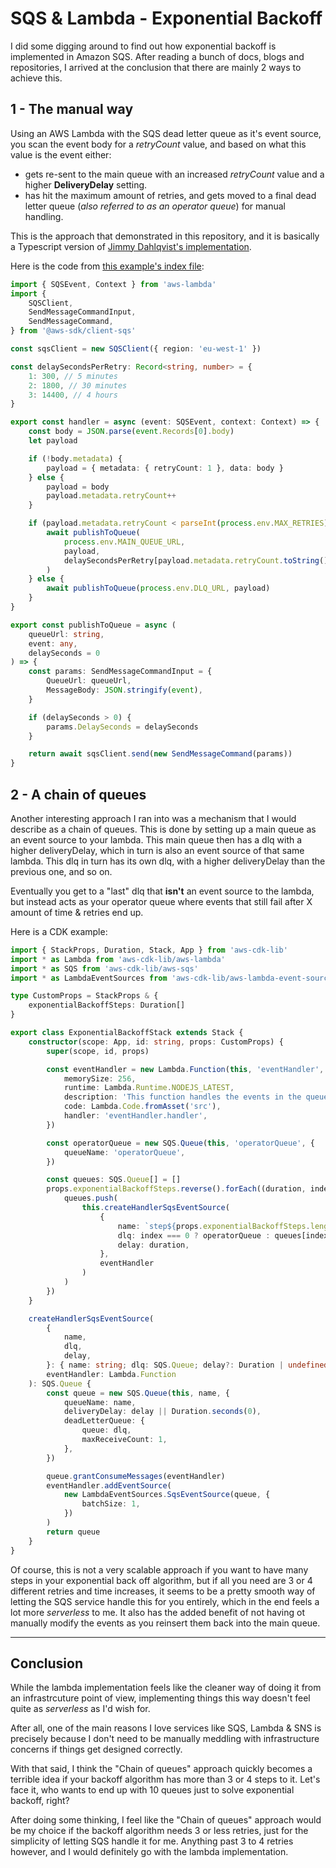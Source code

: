 # SQS & Lambda - Exponential Backoff

I did some digging around to find out how exponential backoff is implemented in Amazon SQS.
After reading a bunch of docs, blogs and repositories, I arrived at the conclusion that there are mainly 2 ways to achieve this.

## 1 - The manual way

Using an AWS Lambda with the SQS dead letter queue as it's event source, you scan the event body for a _retryCount_ value, and based on what this value is the event either:

- gets re-sent to the main queue with an increased _retryCount_ value and a higher **DeliveryDelay** setting.
- has hit the maximum amount of retries, and gets moved to a final dead letter queue (_also referred to as an operator queue_) for manual handling.

This is the approach that demonstrated in this repository, and it is basically a Typescript version of [Jimmy Dahlqvist's implementation](https://serverless-handbook.com/pattern-retries).

Here is the code from [this example's index file](index.ts):

```typescript
import { SQSEvent, Context } from 'aws-lambda'
import {
	SQSClient,
	SendMessageCommandInput,
	SendMessageCommand,
} from '@aws-sdk/client-sqs'

const sqsClient = new SQSClient({ region: 'eu-west-1' })

const delaySecondsPerRetry: Record<string, number> = {
	1: 300, // 5 minutes
	2: 1800, // 30 minutes
	3: 14400, // 4 hours
}

export const handler = async (event: SQSEvent, context: Context) => {
	const body = JSON.parse(event.Records[0].body)
	let payload

	if (!body.metadata) {
		payload = { metadata: { retryCount: 1 }, data: body }
	} else {
		payload = body
		payload.metadata.retryCount++
	}

	if (payload.metadata.retryCount < parseInt(process.env.MAX_RETRIES)) {
		await publishToQueue(
			process.env.MAIN_QUEUE_URL,
			payload,
			delaySecondsPerRetry[payload.metadata.retryCount.toString()]
		)
	} else {
		await publishToQueue(process.env.DLQ_URL, payload)
	}
}

export const publishToQueue = async (
	queueUrl: string,
	event: any,
	delaySeconds = 0
) => {
	const params: SendMessageCommandInput = {
		QueueUrl: queueUrl,
		MessageBody: JSON.stringify(event),
	}

	if (delaySeconds > 0) {
		params.DelaySeconds = delaySeconds
	}

	return await sqsClient.send(new SendMessageCommand(params))
}
```

## 2 - A chain of queues

Another interesting approach I ran into was a mechanism that I would describe as a chain of queues. This is done by setting up a main queue as an event source to your lambda. This main queue then has a dlq with a higher deliveryDelay, which in turn is also an event source of that same lambda. This dlq in turn has its own dlq, with a higher deliveryDelay than the previous one, and so on.

Eventually you get to a "last" dlq that **isn't** an event source to the lambda, but instead acts as your operator queue where events that still fail after X amount of time & retries end up.

Here is a CDK example:

```typescript
import { StackProps, Duration, Stack, App } from 'aws-cdk-lib'
import * as Lambda from 'aws-cdk-lib/aws-lambda'
import * as SQS from 'aws-cdk-lib/aws-sqs'
import * as LambdaEventSources from 'aws-cdk-lib/aws-lambda-event-sources'

type CustomProps = StackProps & {
	exponentialBackoffSteps: Duration[]
}

export class ExponentialBackoffStack extends Stack {
	constructor(scope: App, id: string, props: CustomProps) {
		super(scope, id, props)

		const eventHandler = new Lambda.Function(this, 'eventHandler', {
			memorySize: 256,
			runtime: Lambda.Runtime.NODEJS_LATEST,
			description: 'This function handles the events in the queues',
			code: Lambda.Code.fromAsset('src'),
			handler: 'eventHandler.handler',
		})

		const operatorQueue = new SQS.Queue(this, 'operatorQueue', {
			queueName: 'operatorQueue',
		})

		const queues: SQS.Queue[] = []
		props.exponentialBackoffSteps.reverse().forEach((duration, index) => {
			queues.push(
				this.createHandlerSqsEventSource(
					{
						name: `step${props.exponentialBackoffSteps.length - index}`,
						dlq: index === 0 ? operatorQueue : queues[index - 1],
						delay: duration,
					},
					eventHandler
				)
			)
		})
	}

	createHandlerSqsEventSource(
		{
			name,
			dlq,
			delay,
		}: { name: string; dlq: SQS.Queue; delay?: Duration | undefined },
		eventHandler: Lambda.Function
	): SQS.Queue {
		const queue = new SQS.Queue(this, name, {
			queueName: name,
			deliveryDelay: delay || Duration.seconds(0),
			deadLetterQueue: {
				queue: dlq,
				maxReceiveCount: 1,
			},
		})

		queue.grantConsumeMessages(eventHandler)
		eventHandler.addEventSource(
			new LambdaEventSources.SqsEventSource(queue, {
				batchSize: 1,
			})
		)
		return queue
	}
}
```

Of course, this is not a very scalable approach if you want to have many steps in your exponential back off algorithm, but if all you need are 3 or 4 different retries and time increases, it seems to be a pretty smooth way of letting the SQS service handle this for you entirely, which in the end feels a lot more _serverless_ to me. It also has the added benefit of not having ot manually modify the events as you reinsert them back into the main queue.

---

## Conclusion

While the lambda implementation feels like the cleaner way of doing it from an infrastrcuture point of view, implementing things this way doesn't feel quite as _serverless_ as I'd wish for.

After all, one of the main reasons I love services like SQS, Lambda & SNS is precisely because I don't need to be manually meddling with infrastructure concerns if things get designed correctly.

With that said, I think the "Chain of queues" approach quickly becomes a terrible idea if your backoff algorithm has more than 3 or 4 steps to it. Let's face it, who wants to end up with 10 queues just to solve exponential backoff, right?

After doing some thinking, I feel like the "Chain of queues" approach would be my choice if the backoff algorithm needs 3 or less retries, just for the simplicity of letting SQS handle it for me. Anything past 3 to 4 retries however, and I would definitely go with the lambda implementation.
